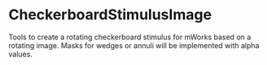 # CheckerboardStimulusImage
Tools to create a rotating checkerboard stimulus for mWorks based on a rotating image.
Masks for wedges or annuli will be implemented with alpha values.
